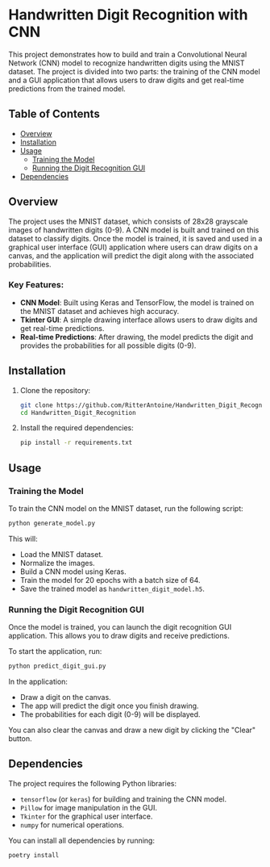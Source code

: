 # Handwritten Digit Recognition with CNN

This project demonstrates how to build and train a Convolutional Neural Network (CNN) model to recognize handwritten digits using the MNIST dataset. The project is divided into two parts: the training of the CNN model and a GUI application that allows users to draw digits and get real-time predictions from the trained model.

## Table of Contents

- [Overview](#overview)
- [Installation](#installation)
- [Usage](#usage)
  - [Training the Model](#training-the-model)
  - [Running the Digit Recognition GUI](#running-the-digit-recognition-gui)
- [Dependencies](#dependencies)

## Overview

The project uses the MNIST dataset, which consists of 28x28 grayscale images of handwritten digits (0-9). A CNN model is built and trained on this dataset to classify digits. Once the model is trained, it is saved and used in a graphical user interface (GUI) application where users can draw digits on a canvas, and the application will predict the digit along with the associated probabilities.

### Key Features:

- **CNN Model**: Built using Keras and TensorFlow, the model is trained on the MNIST dataset and achieves high accuracy.
- **Tkinter GUI**: A simple drawing interface allows users to draw digits and get real-time predictions.
- **Real-time Predictions**: After drawing, the model predicts the digit and provides the probabilities for all possible digits (0-9).

## Installation

1. Clone the repository:
    ```bash
    git clone https://github.com/RitterAntoine/Handwritten_Digit_Recognition.git
    cd Handwritten_Digit_Recognition
    ```

2. Install the required dependencies:
    ```bash
    pip install -r requirements.txt
    ```

## Usage

### Training the Model

To train the CNN model on the MNIST dataset, run the following script:
```bash
python generate_model.py
```

This will:
- Load the MNIST dataset.
- Normalize the images.
- Build a CNN model using Keras.
- Train the model for 20 epochs with a batch size of 64.
- Save the trained model as `handwritten_digit_model.h5`.

### Running the Digit Recognition GUI

Once the model is trained, you can launch the digit recognition GUI application. This allows you to draw digits and receive predictions.

To start the application, run:
```bash
python predict_digit_gui.py
```

In the application:
- Draw a digit on the canvas.
- The app will predict the digit once you finish drawing.
- The probabilities for each digit (0-9) will be displayed.

You can also clear the canvas and draw a new digit by clicking the "Clear" button.

## Dependencies

The project requires the following Python libraries:

- `tensorflow` (or `keras`) for building and training the CNN model.
- `Pillow` for image manipulation in the GUI.
- `Tkinter` for the graphical user interface.
- `numpy` for numerical operations.

You can install all dependencies by running:
```bash
poetry install
```
